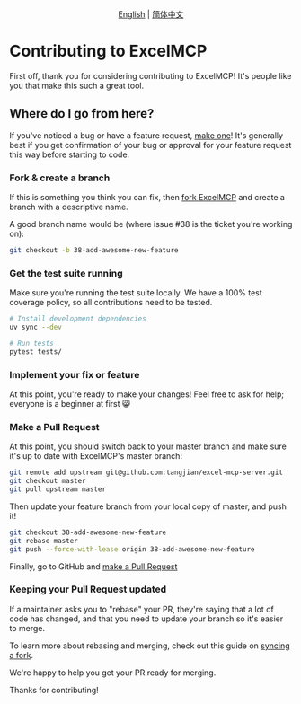 <div align="center">
<a href="CONTRIBUTING.md">English</a> | <a href="CONTRIBUTING.zh-CN.md">简体中文</a>
</div>

# Contributing to ExcelMCP

First off, thank you for considering contributing to ExcelMCP! It's people like you that make this such a great tool.

## Where do I go from here?

If you've noticed a bug or have a feature request, [make one](https://github.com/tangjian/excel-mcp-server/issues/new)! It's generally best if you get confirmation of your bug or approval for your feature request this way before starting to code.

### Fork & create a branch

If this is something you think you can fix, then [fork ExcelMCP](https://github.com/tangjian/excel-mcp-server/fork) and create a branch with a descriptive name.

A good branch name would be (where issue #38 is the ticket you're working on):

```sh
git checkout -b 38-add-awesome-new-feature
```

### Get the test suite running

Make sure you're running the test suite locally. We have a 100% test coverage policy, so all contributions need to be tested.

```sh
# Install development dependencies
uv sync --dev

# Run tests
pytest tests/
```

### Implement your fix or feature

At this point, you're ready to make your changes! Feel free to ask for help; everyone is a beginner at first 😸

### Make a Pull Request

At this point, you should switch back to your master branch and make sure it's up to date with ExcelMCP's master branch:

```sh
git remote add upstream git@github.com:tangjian/excel-mcp-server.git
git checkout master
git pull upstream master
```

Then update your feature branch from your local copy of master, and push it!

```sh
git checkout 38-add-awesome-new-feature
git rebase master
git push --force-with-lease origin 38-add-awesome-new-feature
```

Finally, go to GitHub and [make a Pull Request](https://github.com/tangjian/excel-mcp-server/compare)

### Keeping your Pull Request updated

If a maintainer asks you to "rebase" your PR, they're saying that a lot of code has changed, and that you need to update your branch so it's easier to merge.

To learn more about rebasing and merging, check out this guide on [syncing a fork](https://help.github.com/articles/syncing-a-fork).

We're happy to help you get your PR ready for merging.

Thanks for contributing!

